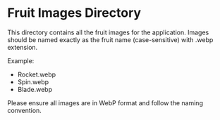 # Fruit Images Directory

This directory contains all the fruit images for the application.
Images should be named exactly as the fruit name (case-sensitive) with .webp extension.

Example:
- Rocket.webp
- Spin.webp
- Blade.webp

Please ensure all images are in WebP format and follow the naming convention.